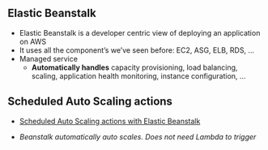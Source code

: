 ## Elastic Beanstalk
- Elastic Beanstalk is a developer centric view of deploying an application
on AWS
- It uses all the component’s we’ve seen before: EC2, ASG, ELB, RDS, …
- Managed service
    - **Automatically handles** capacity provisioning, load balancing, scaling, application health monitoring, instance configuration, …

## Scheduled Auto Scaling actions
- [Scheduled Auto Scaling actions with Elastic Beanstalk](https://docs.aws.amazon.com/ko_kr/elasticbeanstalk/latest/dg/environments-cfg-autoscaling-scheduledactions.html)

- *Beanstalk automatically auto scales. Does not need Lambda to trigger*